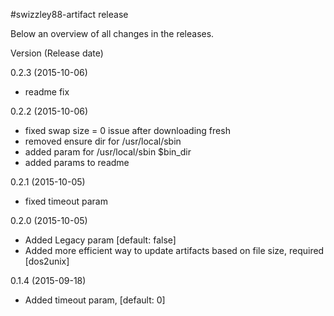#swizzley88-artifact release

Below an overview of all changes in the releases.

Version (Release date)

0.2.3   (2015-10-06)

  * readme fix

0.2.2   (2015-10-06)

  * fixed swap size = 0 issue after downloading fresh
  * removed ensure dir for /usr/local/sbin
  * added param for /usr/local/sbin $bin_dir
  * added params to readme

0.2.1   (2015-10-05)

  * fixed timeout param

0.2.0   (2015-10-05)

  * Added Legacy param [default: false]
  * Added more efficient way to update artifacts based on file size, required [dos2unix]
  
0.1.4   (2015-09-18)

  * Added timeout param, [default: 0]
